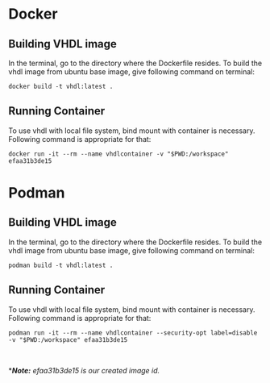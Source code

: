 
# Docker

## Building VHDL image

In the terminal, go to the directory where the Dockerfile resides.
To build the vhdl image from ubuntu base image, give following command on terminal:

`docker build -t vhdl:latest .`

## Running Container

To use vhdl with local file system, bind mount with container is necessary. Following command is appropriate for that:

`docker run -it --rm --name vhdlcontainer -v "$PWD:/workspace" efaa31b3de15`

# Podman

## Building VHDL image

In the terminal, go to the directory where the Dockerfile resides.
To build the vhdl image from ubuntu base image, give following command on terminal:

`podman build -t vhdl:latest .`

## Running Container

To use vhdl with local file system, bind mount with container is necessary. Following command is appropriate for that:

`podman run -it --rm --name vhdlcontainer --security-opt label=disable -v "$PWD:/workspace" efaa31b3de15`

<br>

****Note:** efaa31b3de15 is our created image id.*
